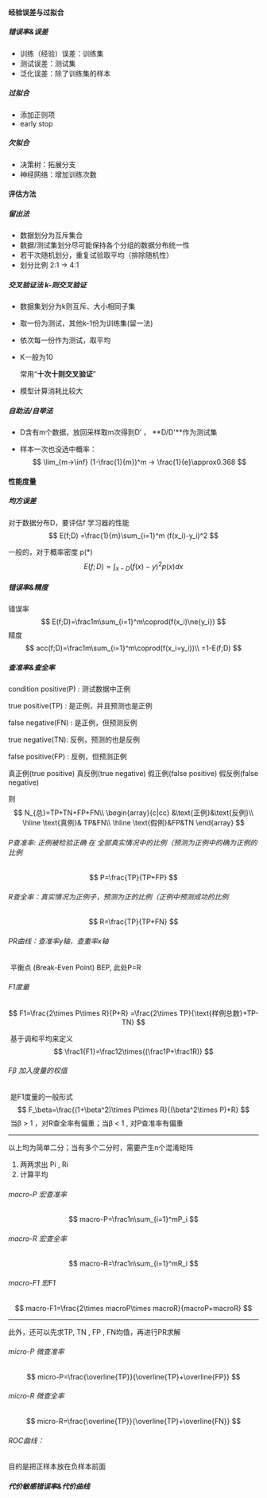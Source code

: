 #### 经验误差与过拟合

##### 错误率&误差

- 训练（经验）误差：训练集
- 测试误差：测试集
- 泛化误差：除了训练集的样本

##### 过拟合

- 添加正则项
- early stop

##### 欠拟合

- 决策树：拓展分支
- 神经网络：增加训练次数

#### 评估方法

##### 留出法

- 数据划分为互斥集合
- 数据/测试集划分尽可能保持各个分组的数据分布统一性
- 若干次随机划分，重复试验取平均（排除随机性）
- 划分比例 2:1 -> 4:1

##### 交叉验证法 k-则交叉验证

- 数据集划分为k则互斥、大小相同子集

- 取一份为测试，其他k-1份为训练集(留一法)

- 依次每一份作为测试，取平均

- K一般为10

  常用“**十次十则交叉验证**”

- 模型计算消耗比较大

##### 自助法/自举法

- D含有m个数据，放回采样取m次得到D‘ ， **D/D'**作为测试集

- 样本一次也没选中概率：
  $$
  \lim_{m->\inf} (1-\frac{1}{m})^m -> \frac{1}{e}\approx0.368
  $$
  

#### 性能度量

##### 均方误差

对于数据分布D，要评估f 学习器的性能
$$
E(f;D) =\frac{1}{m}\sum_{i=1}^m (f(x_i)-y_i)^2
$$

一般的，对于概率密度 p(*)
$$
E(f;D)={\int_{x-D}}(f(x)-y)^{2}p(x)dx
$$

##### 错误率&精度

错误率
$$
E(f;D)=\frac1m\sum_{i=1}^m\coprod(f(x_i)\ne{y_i})
$$
精度
$$
acc(f;D)=\frac1m\sum_{i=1}^m\coprod(f(x_i=y_i))\\
=1-E(f;D)
$$


##### 查准率&查全率

condition positive(P) : 测试数据中正例

true positive(TP) : 是正例，并且预测也是正例

false negative(FN) : 是正例，但预测反例

true negative(TN): 反例，预测的也是反例

false positive(FP) : 反例，但预测正例



真正例(true positive) 真反例(true negative) 假正例(false positive) 假反例(false negative)

则
$$
N_{总}=TP+TN+FP+FN\\
\begin{array}{c|cc}
&\text{正例}&\text{反例}\\
\hline
\text{真例}& TP&FN\\
\hline
\text{假例}&FP&TN
\end{array}
$$

###### P查准率: 正例被检验正确 在  全部真实情况中的比例（预测为正例中的确为正例的比例

$$
P=\frac{TP}{TP+FP}
$$

###### R查全率：真实情况为正例子，预测为正的比例（正例中预测成功的比例

$$
R=\frac{TP}{TP+FN}
$$



###### PR曲线：查准率y轴，查重率x轴

​	平衡点 (Break-Even Point) BEP, 此处P=R

###### F1度量

$$
F1=\frac{2\times P\times R}{P+R}
=\frac{2\times TP}{\text{样例总数}+TP-TN}
$$

​	基于调和平均来定义
$$
\frac1{F1}=\frac12\times{(\frac1P+\frac1R)}
$$

###### Fβ  加入度量的权值

​	是F1度量的一般形式
$$
F_\beta=\frac{(1+\beta^2)\times P\times R}{(\beta^2\times P)+R}
$$
​	当β > 1 ，对R查全率有偏重；当β < 1 , 对P查准率有偏重

------

以上均为简单二分；当有多个二分时，需要产生n个混淆矩阵

1. 两两求出 Pi , Ri
2. 计算平均

###### macro-P 宏查准率

$$
macro-P=\frac1n\sum_{i=1}^mP_i
$$

###### macro-R 宏查全率

$$
macro-R=\frac1n\sum_{i=1}^mR_i
$$

###### macro-F1 宏F1

$$
macro-F1=\frac{2\times macroP\times macroR}{macroP+macroR}
$$

------

此外，还可以先求TP, TN , FP , FN均值，再进行PR求解

###### micro-P 微查准率

$$
micro-P=\frac{\overline{TP}}{\overline{TP}+\overline{FP}}
$$

###### micro-R 微查全率

$$
micro-R=\frac{\overline{TP}}{\overline{TP}+\overline{FN}}
$$



###### ROC曲线：

目的是把正样本放在负样本前面

##### 代价敏感错误率&代价曲线
